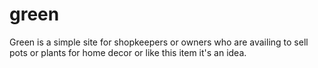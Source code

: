 # green
Green is a simple site for shopkeepers or owners who are availing to sell pots or plants for home decor or like this item it's  an idea.
